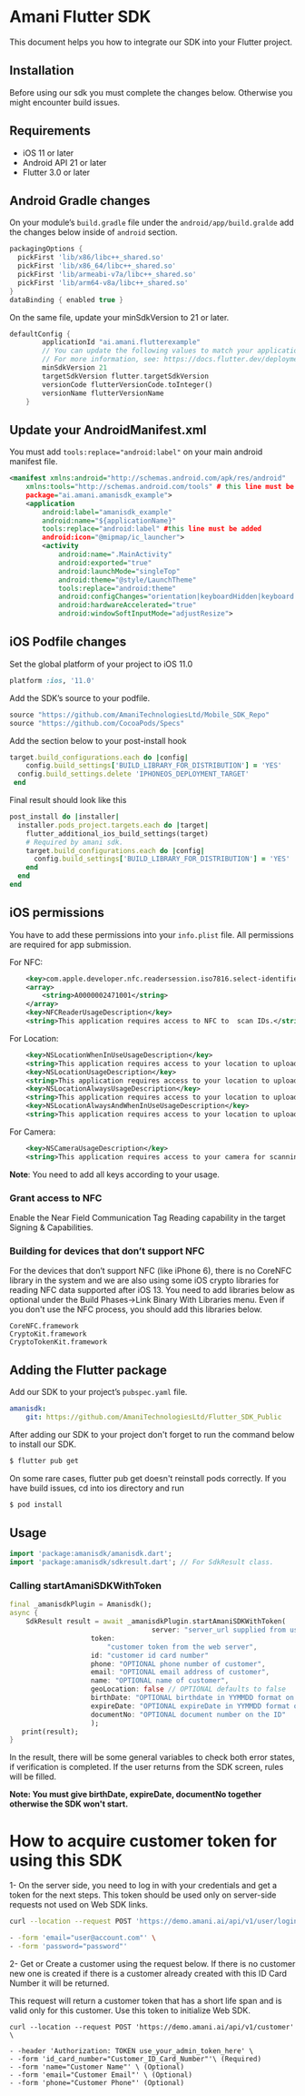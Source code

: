 # Amani Flutter SDK

This document helps you how to integrate our SDK into your Flutter project.

## Installation
Before using our sdk you must complete the changes below. Otherwise you might encounter build issues.

## Requirements
- iOS 11 or later
- Android API 21 or later
- Flutter 3.0 or later

## Android Gradle changes

On your module’s `build.gradle` file under the `android/app/build.gralde` add the changes below inside of `android` section.

```groovy
packagingOptions {
  pickFirst 'lib/x86/libc++_shared.so'
  pickFirst 'lib/x86_64/libc++_shared.so'
  pickFirst 'lib/armeabi-v7a/libc++_shared.so'
  pickFirst 'lib/arm64-v8a/libc++_shared.so'
}
dataBinding { enabled true }
```

On the same file, update your minSdkVersion to 21 or later.

```dart
defaultConfig {
        applicationId "ai.amani.flutterexample"
        // You can update the following values to match your application needs.
        // For more information, see: https://docs.flutter.dev/deployment/android#reviewing-the-build-configuration.
        minSdkVersion 21
        targetSdkVersion flutter.targetSdkVersion
        versionCode flutterVersionCode.toInteger()
        versionName flutterVersionName
    }
```

## Update your AndroidManifest.xml

You must add `tools:replace="android:label"` on your main android manifest file.

```xml
<manifest xmlns:android="http://schemas.android.com/apk/res/android"
    xmlns:tools="http://schemas.android.com/tools" # this line must be added
    package="ai.amani.amanisdk_example">
	<application
        android:label="amanisdk_example"
        android:name="${applicationName}"
        tools:replace="android:label" #this line must be added
        android:icon="@mipmap/ic_launcher">
        <activity
            android:name=".MainActivity"
            android:exported="true"
            android:launchMode="singleTop"
            android:theme="@style/LaunchTheme"
            tools:replace="android:theme" 
            android:configChanges="orientation|keyboardHidden|keyboard|screenSize|smallestScreenSize|locale|layoutDirection|fontScale|screenLayout|density|uiMode"
            android:hardwareAccelerated="true"
            android:windowSoftInputMode="adjustResize">
```

## iOS Podfile changes

Set the global platform of your project to iOS 11.0

```ruby
platform :ios, '11.0'
```

Add the SDK’s source to your podfile.

```ruby
source "https://github.com/AmaniTechnologiesLtd/Mobile_SDK_Repo"
source "https://github.com/CocoaPods/Specs"
```

Add the section below to your post-install hook

```ruby
target.build_configurations.each do |config|
	config.build_settings['BUILD_LIBRARY_FOR_DISTRIBUTION'] = 'YES'
  config.build_settings.delete 'IPHONEOS_DEPLOYMENT_TARGET'
 end
```

Final result should look like this

```ruby
post_install do |installer|
  installer.pods_project.targets.each do |target|
    flutter_additional_ios_build_settings(target)
    # Required by amani sdk.
    target.build_configurations.each do |config|
      config.build_settings['BUILD_LIBRARY_FOR_DISTRIBUTION'] = 'YES'
    end
  end
end
```

## iOS permissions

You have to add these permissions into your `info.plist` file. All permissions are required for app submission.

For NFC:

```xml
    <key>com.apple.developer.nfc.readersession.iso7816.select-identifiers</key>
	<array>
		<string>A0000002471001</string>
	</array>
	<key>NFCReaderUsageDescription</key>
	<string>This application requires access to NFC to  scan IDs.</string>
```

For Location:

```xml
	<key>NSLocationWhenInUseUsageDescription</key>
	<string>This application requires access to your location to upload the document.</string>
	<key>NSLocationUsageDescription</key>
	<string>This application requires access to your location to upload the document.</string>
	<key>NSLocationAlwaysUsageDescription</key>
	<string>This application requires access to your location to upload the document.</string>
	<key>NSLocationAlwaysAndWhenInUseUsageDescription</key>
	<string>This application requires access to your location to upload the document.</string>
```

For Camera:

```xml
	<key>NSCameraUsageDescription</key>
	<string>This application requires access to your camera for scanning and uploading the document.</string>
```

**Note**: You need to add all keys according to your usage.

### **Grant access to NFC**

Enable the Near Field Communication Tag Reading capability in the target Signing & Capabilities.

### Building for devices that don’t support NFC

For the devices that don’t support NFC (like iPhone 6), there is no CoreNFC library in the system and we are also using some iOS crypto libraries for reading NFC data supported after iOS 13. You need to add libraries below as optional under the Build Phases->Link Binary With Libraries menu. Even if you don't use the NFC process, you should add this libraries below.

```
CoreNFC.framework
CryptoKit.framework
CryptoTokenKit.framework
```

## Adding the Flutter package
Add our SDK to your project’s `pubspec.yaml` file.

```yaml
amanisdk:
    git: https://github.com/AmaniTechnologiesLtd/Flutter_SDK_Public
```

After adding our SDK to your project don't forget to run the command below to install our SDK.

```bash
$ flutter pub get
```

On some rare cases, flutter pub get doesn't reinstall pods correctly. If you have build issues, cd into ios directory and run 

```bash
$ pod install
```

## Usage

```dart
import 'package:amanisdk/amanisdk.dart';
import 'package:amanisdk/sdkresult.dart'; // For SdkResult class.
```

### Calling startAmaniSDKWithToken

```dart
final _amanisdkPlugin = Amanisdk();
async {
	SdkResult result = await _amanisdkPlugin.startAmaniSDKWithToken(
								   server: "server_url supplied from us.",
                    token:
                        "customer token from the web server",
                    id: "customer id card number"
                    phone: "OPTIONAL phone number of customer",
                    email: "OPTIONAL email address of customer",
                    name: "OPTIONAL name of customer",
                    geoLocation: false // OPTIONAL defaults to false
                    birthDate: "OPTIONAL birthdate in YYMMDD format on the ID"
                    expireDate: "OPTIONAL expireDate in YYMMDD format on the ID"
                    documentNo: "OPTIONAL document number on the ID"
                    );
   print(result);
}
```

In the result, there will be some general variables to check both error states, if verification is completed. If the user returns from the SDK screen, rules will be filled.

**Note: You must give birthDate, expireDate, documentNo together otherwise the SDK won't start.**

# How to acquire customer token for using this SDK
1- On the server side, you need to log in with your credentials and get a token for the next steps. This token should be used only on server-side requests not used on Web SDK links.
```bash
curl --location --request POST 'https://demo.amani.ai/api/v1/user/login/' \

- -form 'email="user@account.com"' \
- -form 'password="password"'
```
2- Get or Create a customer using the request below. If there is no customer new one is created if there is a customer already created with this ID Card Number it will be returned.

This request will return a customer token that has a short life span and is valid only for this customer. Use this token to initialize Web SDK.
```
curl --location --request POST 'https://demo.amani.ai/api/v1/customer' \

- -header 'Authorization: TOKEN use_your_admin_token_here' \
- -form 'id_card_number="Customer_ID_Card_Number"'\ (Required)
- -form 'name="Customer Name"' \ (Optional)
- -form 'email="Customer Email"' \ (Optional)
- -form 'phone="Customer Phone"' (Optional)
```
